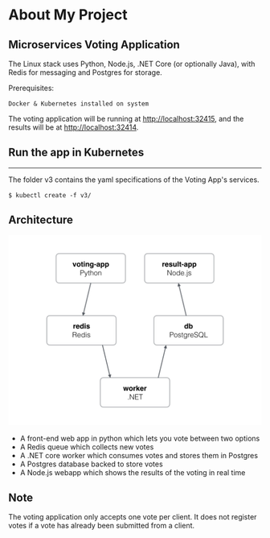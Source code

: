 About My Project
=========


## Microservices Voting Application

The Linux stack uses Python, Node.js, .NET Core (or optionally Java), with Redis for messaging and Postgres for storage.

Prerequisites:
```
Docker & Kubernetes installed on system
```
The voting application will be running at [http://localhost:32415](http://localhost:32415), and the results will be at [http://localhost:32414](http://localhost:32414).

## Run the app in Kubernetes
-------------------------

The folder v3 contains the yaml specifications of the Voting App's services.

```
$ kubectl create -f v3/
```

Architecture
-----

![Architecture diagram](architecture.png)

* A front-end web app in python which lets you vote between two options
* A Redis queue which collects new votes
* A .NET core worker which consumes votes and stores them in Postgres
* A Postgres database backed to store votes
* A Node.js webapp which shows the results of the voting in real time


Note
----

The voting application only accepts one vote per client. It does not register votes if a vote has already been submitted from a client.
